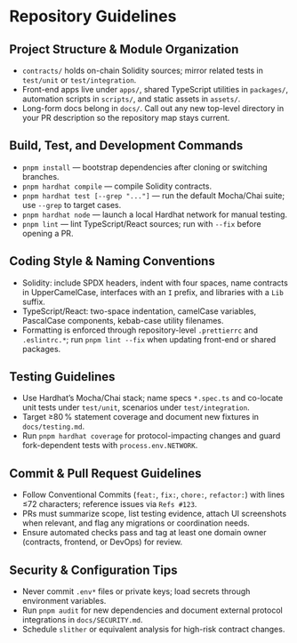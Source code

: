 # Repository Guidelines

## Project Structure & Module Organization
- `contracts/` holds on-chain Solidity sources; mirror related tests in `test/unit` or `test/integration`.
- Front-end apps live under `apps/`, shared TypeScript utilities in `packages/`, automation scripts in `scripts/`, and static assets in `assets/`.
- Long-form docs belong in `docs/`. Call out any new top-level directory in your PR description so the repository map stays current.

## Build, Test, and Development Commands
- `pnpm install` — bootstrap dependencies after cloning or switching branches.
- `pnpm hardhat compile` — compile Solidity contracts.
- `pnpm hardhat test [--grep "..."]` — run the default Mocha/Chai suite; use `--grep` to target cases.
- `pnpm hardhat node` — launch a local Hardhat network for manual testing.
- `pnpm lint` — lint TypeScript/React sources; run with `--fix` before opening a PR.

## Coding Style & Naming Conventions
- Solidity: include SPDX headers, indent with four spaces, name contracts in UpperCamelCase, interfaces with an `I` prefix, and libraries with a `Lib` suffix.
- TypeScript/React: two-space indentation, camelCase variables, PascalCase components, kebab-case utility filenames.
- Formatting is enforced through repository-level `.prettierrc` and `.eslintrc.*`; run `pnpm lint --fix` when updating front-end or shared packages.

## Testing Guidelines
- Use Hardhat’s Mocha/Chai stack; name specs `*.spec.ts` and co-locate unit tests under `test/unit`, scenarios under `test/integration`.
- Target ≥80 % statement coverage and document new fixtures in `docs/testing.md`.
- Run `pnpm hardhat coverage` for protocol-impacting changes and guard fork-dependent tests with `process.env.NETWORK`.

## Commit & Pull Request Guidelines
- Follow Conventional Commits (`feat:`, `fix:`, `chore:`, `refactor:`) with lines ≤72 characters; reference issues via `Refs #123`.
- PRs must summarize scope, list testing evidence, attach UI screenshots when relevant, and flag any migrations or coordination needs.
- Ensure automated checks pass and tag at least one domain owner (contracts, frontend, or DevOps) for review.

## Security & Configuration Tips
- Never commit `.env*` files or private keys; load secrets through environment variables.
- Run `pnpm audit` for new dependencies and document external protocol integrations in `docs/SECURITY.md`.
- Schedule `slither` or equivalent analysis for high-risk contract changes.
